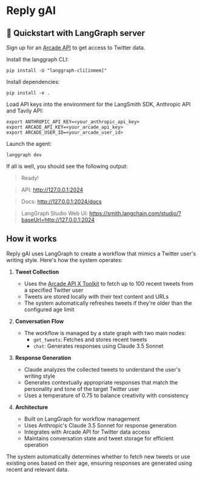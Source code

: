 # Reply gAI

## 🚀 Quickstart with LangGraph server

Sign up for an [Arcade API](https://docs.arcade-ai.com/integrations/toolkits/x) to get access to Twitter data.

Install the langgraph CLI:
```
pip install -U "langgraph-cli[inmem]"
```

Install dependencies:
```
pip install -e .
```

Load API keys into the environment for the LangSmith SDK, Anthropic API and Tavily API:
```
export ANTHROPIC_API_KEY=<your_anthropic_api_key>
export ARCADE_API_KEY=<your_arcade_api_key>
export ARCADE_USER_ID=<your_arcade_user_id>
```

Launch the agent:
```
langgraph dev
```

If all is well, you should see the following output:

> Ready!

> API: http://127.0.0.1:2024

> Docs: http://127.0.0.1:2024/docs

> LangGraph Studio Web UI: https://smith.langchain.com/studio/?baseUrl=http://127.0.0.1:2024

## How it works

Reply gAI uses LangGraph to create a workflow that mimics a Twitter user's writing style. Here's how the system operates:

1. **Tweet Collection**
   - Uses the [Arcade API X Toolkit](https://docs.arcade-ai.com/integrations/toolkits/x) to fetch up to 100 recent tweets from a specified Twitter user
   - Tweets are stored locally with their text content and URLs
   - The system automatically refreshes tweets if they're older than the configured age limit

2. **Conversation Flow**
   - The workflow is managed by a state graph with two main nodes:
     - `get_tweets`: Fetches and stores recent tweets
     - `chat`: Generates responses using Claude 3.5 Sonnet

3. **Response Generation**
   - Claude analyzes the collected tweets to understand the user's writing style
   - Generates contextually appropriate responses that match the personality and tone of the target Twitter user
   - Uses a temperature of 0.75 to balance creativity with consistency

4. **Architecture**
   - Built on LangGraph for workflow management
   - Uses Anthropic's Claude 3.5 Sonnet for response generation
   - Integrates with Arcade API for Twitter data access
   - Maintains conversation state and tweet storage for efficient operation

The system automatically determines whether to fetch new tweets or use existing ones based on their age, ensuring responses are generated using recent and relevant data.

